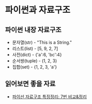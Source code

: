 # 파이썬과 자료구조

## 파이썬 내장 자료구조

- 문자열(str) - "This is a String."
- 리스트(list) - [5, 9, 2, 7]
- 사전(dict) - {'a':6, 'bc':4}
- 순서쌍(tuple) - (1, 2, 3)
- 집합(set) - {1, 2, 3, 'a'}

## 읽어보면 좋을 자료

- [파이선 자료구조 특징정리: 7번 비교&정리](https://shoark7.github.io/programming/python/four-basic-datastructures-in-python)
